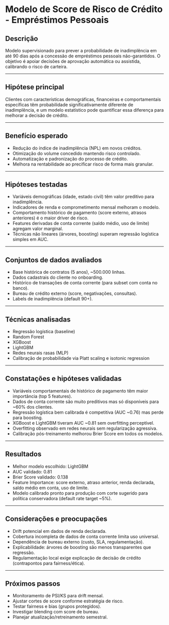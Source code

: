 # Modelo de Score de Risco de Crédito - Empréstimos Pessoais

## Descrição

Modelo supervisionado para prever a probabilidade de inadimplência em até 90 dias após a concessão de empréstimos pessoais não-garantidos. O objetivo é apoiar decisões de aprovação automática ou assistida, calibrando o risco de carteira.

---

## Hipótese principal

Clientes com características demográficas, financeiras e comportamentais específicas têm probabilidade significativamente diferente de inadimplência, e um modelo estatístico pode quantificar essa diferença para melhorar a decisão de crédito.

---

## Benefício esperado

- Redução do índice de inadimplência (NPL) em novos créditos.
- Otimização do volume concedido mantendo risco controlado.
- Automatização e padronização do processo de crédito.
- Melhora na rentabilidade ao precificar risco de forma mais granular.

---

## Hipóteses testadas

- Variáveis demográficas (idade, estado civil) têm valor preditivo para inadimplência.
- Indicadores de renda e comprometimento mensal melhoram o modelo.
- Comportamento histórico de pagamento (score externo, atrasos anteriores) é o maior driver de risco.
- Features derivadas de conta corrente (saldo médio, uso de limite) agregam valor marginal.
- Técnicas não lineares (árvores, boosting) superam regressão logística simples em AUC.

---

## Conjuntos de dados avaliados

- Base histórica de contratos (5 anos), ~500.000 linhas.
- Dados cadastrais do cliente no onboarding.
- Histórico de transações de conta corrente (para subset com conta no banco).
- Bureau de crédito externo (score, negativações, consultas).
- Labels de inadimplência (default 90+).

---

## Técnicas analisadas

- Regressão logística (baseline)
- Random Forest
- XGBoost
- LightGBM
- Redes neurais rasas (MLP)
- Calibração de probabilidade via Platt scaling e isotonic regression

---

## Constatações e hipóteses validadas

- Variáveis comportamentais de histórico de pagamento têm maior importância (top 5 features).
- Dados de conta corrente são muito preditivos mas só disponíveis para ~60% dos clientes.
- Regressão logística bem calibrada é competitiva (AUC ~0.76) mas perde para boosting.
- XGBoost e LightGBM tiveram AUC ~0.81 sem overfitting perceptível.
- Overfitting observado em redes neurais sem regularização agressiva.
- Calibração pós-treinamento melhorou Brier Score em todos os modelos.

---

## Resultados

- Melhor modelo escolhido: LightGBM
- AUC validado: 0.81
- Brier Score validado: 0.138
- Feature Importance: score externo, atraso anterior, renda declarada, saldo médio em conta, uso de limite.
- Modelo calibrado pronto para produção com corte sugerido para política conservadora (default rate target ~5%).

---

## Considerações e preocupações

- Drift potencial em dados de renda declarada.
- Cobertura incompleta de dados de conta corrente limita uso universal.
- Dependência de bureau externo (custo, SLA, regulamentação).
- Explicabilidade: árvores de boosting são menos transparentes que regressão.
- Regulamentação local exige explicação de decisão de crédito (contrapontos para fairness/ética).

---

## Próximos passos

- Monitoramento de PSI/KS para drift mensal.
- Ajustar cortes de score conforme estratégia de risco.
- Testar fairness e bias (grupos protegidos).
- Investigar blending com score de bureau.
- Planejar atualização/retreinamento semestral.
